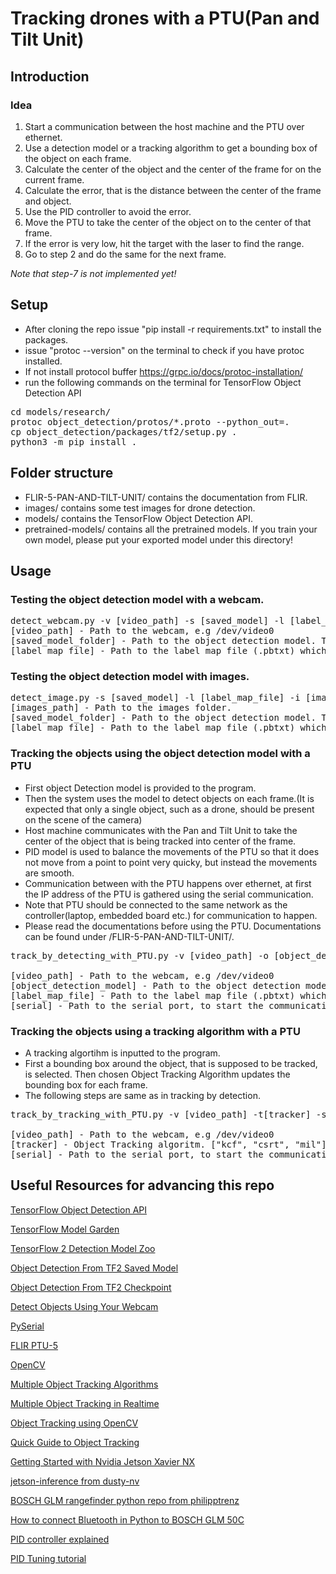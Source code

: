 # Tracking drones with a PTU(Pan and Tilt Unit)
## Introduction
### Idea
1. Start a communication between the host machine and the PTU over ethernet.
2. Use a detection model or a tracking algorithm to get a bounding box of the object on each frame.
3. Calculate the center of the object and the center of the frame for on the current frame.
4. Calculate the error, that is the distance between the center of the frame and object.
5. Use the PID controller to avoid the error.
6. Move the PTU to take the center of the object on to the center of that frame.
7. If the error is very low, hit the target with the laser to find the range.
8. Go to step 2 and do the same for the next frame.

*Note that step-7 is not implemented yet!*

## Setup
- After cloning the repo issue "pip install -r requirements.txt" to install the packages.
- issue "protoc --version" on the terminal to check if you have protoc installed. 
- If not install protocol buffer https://grpc.io/docs/protoc-installation/
- run the following commands on the terminal for TensorFlow Object Detection API
<pre>
cd models/research/
protoc object_detection/protos/*.proto --python_out=.
cp object_detection/packages/tf2/setup.py .
python3 -m pip install .
</pre>

## Folder structure
- FLIR-5-PAN-AND-TILT-UNIT/ contains the documentation from FLIR.
- images/ contains some test images for drone detection.
- models/ contains the TensorFlow Object Detection API.
- pretrained-models/ contains all the pretrained models. If you train your own model, please put your exported model under this directory!

## Usage
### Testing the object detection model with a webcam.
<pre>
detect_webcam.py -v [video_path] -s [saved_model] -l [label_map_file]
[video_path] - Path to the webcam, e.g /dev/video0
[saved_model_folder] - Path to the object detection model. This folder contains /variables/ /assets/ saved_model.pb
[label_map_file] - Path to the label map file (.pbtxt) which corresponds to the saved model.
</pre>

### Testing the object detection model with images.
<pre>
detect_image.py -s [saved_model] -l [label_map_file] -i [images_path] 
[images_path] - Path to the images folder.
[saved_model_folder] - Path to the object detection model. This folder contains /variables/ /assets/ saved_model.pb
[label_map_file] - Path to the label map file (.pbtxt) which corresponds to the saved model.
</pre>

### Tracking the objects using the object detection model with a PTU
- First object Detection model is provided to the program.
- Then the system uses the model to detect objects on each frame.(It is expected that only a single object, such as a drone, should be present on the scene of the camera)
- Host machine communicates with the Pan and Tilt Unit to take the center of the object that is being tracked into center of the frame.
- PID model is used to balance the movements of the PTU so that it does not move from a point to point very quicky, but instead the movements are smooth.
- Communication between with the PTU happens over ethernet, at first the IP address of the PTU is gathered using the serial communication.
- Note that PTU should be connected to the same network as the controller(laptop, embedded board etc.) for communication to happen.
- Please read the documentations before using the PTU. Documentations can be found under /FLIR-5-PAN-AND-TILT-UNIT/.

<pre>
track_by_detecting_with_PTU.py -v [video_path] -o [object_detection_model] -l [label_map_file] -s [serial] 

[video_path] - Path to the webcam, e.g /dev/video0
[object_detection_model] - Path to the object detection model. This folder contains /variables/ /assets/ saved_model.pb
[label_map_file] - Path to the label map file (.pbtxt) which corresponds to the saved model.
[serial] - Path to the serial port, to start the communication with the PTU.
</pre>

### Tracking the objects using a tracking algorithm with a PTU
- A tracking algortihm is inputted to the program.
- First a bounding box around the object, that is supposed to be tracked, is selected. Then chosen Object Tracking Algorithm updates the bounding box for each frame.
- The following steps are same as in tracking by detection.
<pre>
track_by_tracking_with_PTU.py -v [video_path] -t[tracker] -s [serial] 

[video_path] - Path to the webcam, e.g /dev/video0
[tracker] - Object Tracking algoritm. ["kcf", "csrt", "mil"].
[serial] - Path to the serial port, to start the communication with the PTU.
</pre>

## Useful Resources for advancing this repo

[TensorFlow Object Detection API](https://github.com/tensorflow/models/tree/master/research/object_detection)

[TensorFlow Model Garden](https://github.com/tensorflow/models)

[TensorFlow 2 Detection Model Zoo](https://github.com/tensorflow/models/blob/master/research/object_detection/g3doc/tf2_detection_zoo.md)

[Object Detection From TF2 Saved Model](https://tensorflow-object-detection-api-tutorial.readthedocs.io/en/latest/auto_examples/plot_object_detection_saved_model.html)

[Object Detection From TF2 Checkpoint](https://tensorflow-object-detection-api-tutorial.readthedocs.io/en/latest/auto_examples/plot_object_detection_checkpoint.html)

[Detect Objects Using Your Webcam](https://tensorflow-object-detection-api-tutorial.readthedocs.io/en/latest/auto_examples/object_detection_camera.html)

[PySerial](https://pyserial.readthedocs.io/en/latest/pyserial.html)

[FLIR PTU-5](https://www.flir.com/products/ptu-5/)

[OpenCV](https://docs.opencv.org/master/d6/d00/tutorial_py_root.html)

[Multiple Object Tracking Algorithms](https://manivannan-ai.medium.com/multiple-object-tracking-algorithms-a01973272e52)

[Multiple Object Tracking in Realtime](https://opencv.org/multiple-object-tracking-in-realtime/)

[Object Tracking using OpenCV](https://learnopencv.com/object-tracking-using-opencv-cpp-python/)

[Quick Guide to Object Tracking](https://cv-tricks.com/object-tracking/quick-guide-mdnet-goturn-rolo/)

[Getting Started with Nvidia Jetson Xavier NX](https://developer.nvidia.com/embedded/learn/get-started-jetson-xavier-nx-devkit)

[jetson-inference from dusty-nv](https://github.com/dusty-nv/jetson-inference)

[BOSCH GLM rangefinder python repo from philipptrenz](https://github.com/philipptrenz/BOSCH-GLM-rangefinder)

[How to connect Bluetooth in Python to BOSCH GLM 50C](https://medium.com/analytics-vidhya/how-to-use-connect-bluetooth-in-python-from-scartch-to-bosch-glm-50-c-in-window-e75d8206fab4)

[PID controller explained](https://pidexplained.com/pid-controller-explained/)

[PID Tuning tutorial](https://www.neles.com/valves-services/pid-tuning-and-process-control-services/pid-tuning-tutorial/)
